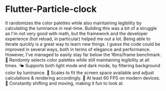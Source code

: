 # Flutter-Particle-clock
 It randomizes the color palettes while also maintaining legibility by calculating the luminance in real-time.
Building this was a bit of a struggle as I'm not very good with math, but the framework and the developer experience (hot reload, in particular) helped me out a lot. Being able to iterate quickly is a great way to learn new things. I guess the code could be improved in several ways, both in terms of elegance and performance. However, I've managed to easily stay far below the 16ms/frame benchmark.
🎨 Randomly selects color palettes while still maintaining legibility at all times.
🌤 Supports both light mode and dark mode, by filtering background color by luminance.
📱 Scales to fit the screen space available and adjust calculations & rendering accordingly.
🚀 At least 60 FPS on modern devices.
🌈 Constantly shifting and moving, making it fun to look at.

